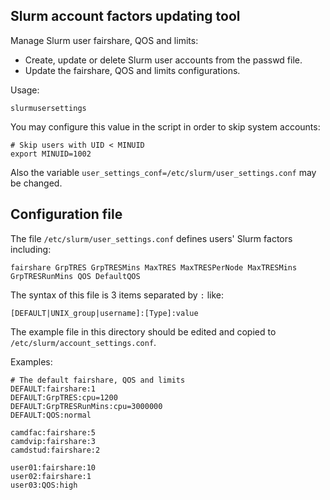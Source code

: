 Slurm account factors updating tool
------------------------------------

Manage Slurm user fairshare, QOS and limits:

* Create, update or delete Slurm user accounts from the passwd file.
* Update the fairshare, QOS and limits configurations.

Usage:

```
slurmusersettings
```

You may configure this value in the script in order to skip system accounts:

```
# Skip users with UID < MINUID
export MINUID=1002
```

Also the variable ```user_settings_conf=/etc/slurm/user_settings.conf``` may be changed.

Configuration file
------------------

The file ```/etc/slurm/user_settings.conf``` defines users' Slurm factors including:

```
fairshare GrpTRES GrpTRESMins MaxTRES MaxTRESPerNode MaxTRESMins GrpTRESRunMins QOS DefaultQOS
```

The syntax of this file is 3 items separated by ```:``` like:

```
[DEFAULT|UNIX_group|username]:[Type]:value
```

The example file in this directory should be edited and copied to ```/etc/slurm/account_settings.conf```.

Examples:

```
# The default fairshare, QOS and limits
DEFAULT:fairshare:1
DEFAULT:GrpTRES:cpu=1200
DEFAULT:GrpTRESRunMins:cpu=3000000
DEFAULT:QOS:normal

camdfac:fairshare:5
camdvip:fairshare:3
camdstud:fairshare:2

user01:fairshare:10
user02:fairshare:1
user03:QOS:high
```
